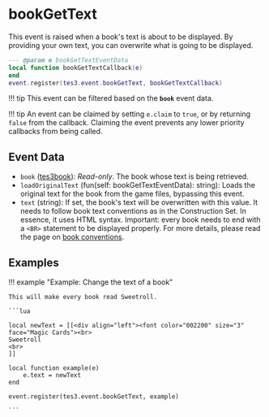 <!---
	This file is autogenerated. Do not edit this file manually. Your changes will be ignored.
	More information: https://github.com/MWSE/MWSE/tree/master/docs
-->

# bookGetText

This event is raised when a book's text is about to be displayed. By providing your own text, you can overwrite what is going to be displayed.

```lua
--- @param e bookGetTextEventData
local function bookGetTextCallback(e)
end
event.register(tes3.event.bookGetText, bookGetTextCallback)
```

!!! tip
	This event can be filtered based on the **`book`** event data.

!!! tip
	An event can be claimed by setting `e.claim` to `true`, or by returning `false` from the callback. Claiming the event prevents any lower priority callbacks from being called.

## Event Data

* `book` ([tes3book](../../types/tes3book)): *Read-only*. The book whose text is being retrieved.
* `loadOriginalText` (fun(self: bookGetTextEventData): string): Loads the original text for the book from the game files, bypassing this event.
* `text` (string): If set, the book's text will be overwritten with this value. It needs to follow book text conventions as in the Construction Set. In essence, it uses HTML syntax. Important: every book needs to end with a `<BR>` statement to be displayed properly. For more details, please read the page on [book conventions](https://mwse.github.io/MWSE/references/other/books/).

## Examples

!!! example "Example: Change the text of a book"

	This will make every book read Sweetroll.

	```lua
	
	local newText = [[<div align="left"><font color="002200" size="3" face="Magic Cards"><br>
	Sweetroll
	<br>
	]]
	
	local function example(e)
		e.text = newText
	end
	
	event.register(tes3.event.bookGetText, example)

	```

